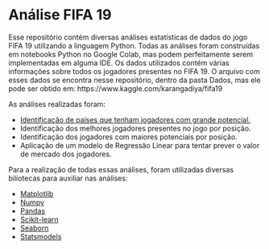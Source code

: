 <h1>Análise FIFA 19</h1>
<p>Esse repositório contém diversas análises estatísticas de dados do jogo FIFA 19 utilizando a linguagem Python. Todas as análises foram construídas em notebooks Python no Google Colab, mas podem perfeitamente serem implementadas em alguma IDE. Os dados utilizados contém várias informações sobre todos os jogadores presentes no FIFA 19. O arquivo com esses dados se encontra nesse repositório, dentro da pasta Dados, mas ele pode ser obtido em: https://www.kaggle.com/karangadiya/fifa19</p>
<p>As análises realizadas foram:</p>
<ul>
  <li><a href="https://colab.research.google.com/drive/16OkAtkvwhuY346qJLw-KNui1Ol2mJgXd?usp=sharing" target="_blank">Identificação de países que tenham jogadores com grande potencial.</a></li>
  <li>Identificação dos melhores jogadores presentes no jogo por posição.</li>
  <li>Identificação dos jogadores com maiores potenciais por posição.</li>
  <li>Aplicação de um modelo de Regressão Linear para tentar prever o valor de mercado dos jogadores.</li>
</ul>
<p>Para a realização de todas essas análises, foram utilizadas diversas biliotecas para auxiliar nas análises:</p>
<ul>
  <li><a href="https://matplotlib.org/" target="_blank">Matplotlib</a></li>
  <li><a href="https://numpy.org/" target="_blank">Numpy</a></li>
  <li><a href="https://pandas.pydata.org/" target="_blank">Pandas</a></li>
  <li><a href="https://scikit-learn.org/stable/" target="_blank">Scikit-learn</a></li>
  <li><a href="https://seaborn.pydata.org/" target="_blank">Seaborn</a></li>
  <li><a href="https://www.statsmodels.org/stable/index.html" target="_blank">Statsmodels</a>
</ul>
